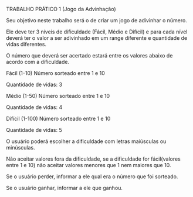 TRABALHO PRÁTICO 1    (Jogo da Advinhação)

 

Seu objetivo neste trabalho será o de criar um jogo de adivinhar o número.

Ele deve ter 3 níveis de dificuldade (Fácil, Médio e Difícil) e para cada nível deverá ter o valor a ser adivinhado em um range diferente e quantidade de vidas diferentes.

O número que deverá ser acertado estará entre os valores abaixo de acordo com a dificuldade.

Fácil (1-10) Número sorteado entre 1 e 10

Quantidade de vidas: 3

 

Médio (1-50) Número sorteado entre 1 e 10

Quantidade de vidas: 4

 

Difícil (1-100) Número sorteado entre 1 e 10

Quantidade de vidas: 5

 

O usuário poderá escolher a dificuldade com letras maiúsculas ou minúsculas.

Não aceitar valores fora da dificuldade, se a dificuldade for fácil(valores entre 1 e 10) não aceitar valores menores que 1 nem maiores que 10.

Se o usuário perder, informar a ele qual era o número que foi sorteado.

Se o usuário ganhar, informar a ele que ganhou.